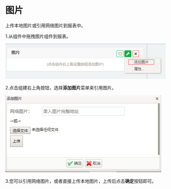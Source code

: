 # 图片

上传本地图片或引用网络图片到报表中。

1.从组件中拖拽图片组件到报表。

![](/assets/import117.png)

2.点击组建右上角按钮，选择**添加图片**菜单来引用图片。

![](/assets/import118.png)

3.您可以引用网络图片，或者直接上传本地图片，上传后点击**确定**按钮即可。

